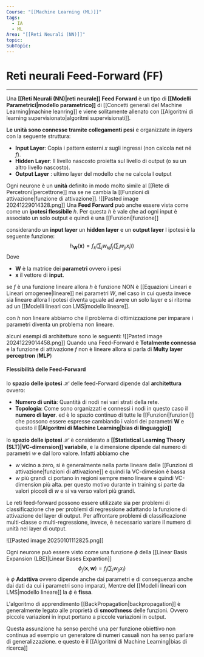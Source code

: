 ```yaml
---
Course: "[[Machine Learning (ML)]]"
tags:
  - IA
  - ML
Area: "[[Reti Neurali (NN)]]"
topic: 
SubTopic:
---
```

# Reti neurali Feed-Forward (FF)
---
Una __[[Reti Neurali (NN)|reti neurale]] Feed Forward__ è un tipo di __[[Modelli Parametrici|modello parametrico]]__ di [[Concetti generali del Machine Learning|machine leanring]]  e viene solitamente allenato con [[Algoritmi di learning supervisionato|algoritmi supervisionati]].


__Le unità sono connesse tramite collegamenti pesi__ e organizzate in _layers_ con la seguente struttura:
- __Input Layer__: Copia i pattern esterni $x$ sugli ingressi (non calcola $\text{net}$ né $f$).
- __Hidden Layer__: Il livello nascosto proietta sul livello di output (o su un altro livello nascosto).
- __Output Layer__ : ultimo layer del modello che ne calcola l output 

Ogni neurone è un __unità__ definito in modo molto simile al [[Rete di Percetroni|percettrone]] ma se ne cambia la [[Funzioni di attivazione|funzione di attivazione]].
![[Pasted image 20241229014328.png]]
Una __Feed Forward__ può anche essere vista come come un __ipotesi flessibile__ $h$. Per questa $h$ è vale che ad ogni input è associato un solo output e quindi è una [[Funzioni|funzione]] 

considerando un __input layer__ un __hidden layer__ e un __output layer__ l ipotesi è la seguente funzione: $$h_\mathbf{W}(\mathbf{x})=f_k\left(\sum_jw_{kj}f_j\left(\sum_iw_{ji}x_i\right)\right)$$Dove
- $\mathbf{W}$ è la matrice dei __parametri__ ovvero i pesi 
- $\mathbf{x}$ il vettore di __input__.

se $f$ è una funzione lineare allora $h$ è funzione NON è [[Equazioni Lineari e Lineari omogenee|lineare]] nei parametri $W$, nel caso in cui questa invece sia lineare allora l ipotesi diventa uguale ad avere un solo layer e si ritorna ad un [[Modelli lineari con LMS|modello lineare]].

con $h$ non lineare abbiamo che il problema di ottimizzazione per imparare i parametri diventa un problema non lineare.

alcuni esempi di architetture sono le seguenti:
![[Pasted image 20241229014458.png]]
Quando una Feed-Forward è __Totalmente connessa__ e la funzione di attivazione $f$ non è lineare allora si parla di __Multy layer perceptron__ (__MLP__)



#### Flessibilità delle Feed-Forward 

lo __spazio delle ipotesi__ $\mathcal{H}$ delle feed-Forward dipende dal __architettura__ ovvero: 
 - __Numero di unità__: Quantità di nodi nei vari strati della rete.
 - __Topologia__: Come sono organizzati e connessi i nodi in questo caso il __numero di layer__.
ed è lo spazio continuo di tutte le [[Funzioni|funzioni]] che possono essere espresse cambiando i valori dei parametri $\mathbf{W}$ e questo il  __[[Algoritmi di Machine Learning|bias di linguaggio]]__

lo __spazio delle ipotesi__ $\mathcal{H}$ è considerato a __[[Statistical Learning Theory (SLT)|VC-dimension]] variabile__, e la dimensione dipende dal numero di parametri $w$ e dal loro valore. Infatti abbiamo che
- $w$ vicino a zero, si è generalmente nella parte lineare delle [[Funzioni di attivazione|funzioni di attivazione]] e quindi la VC-dimesion è bassa
- $w$ più grandi ci portano in regioni sempre meno lineare e quindi VC-dimension più alta.
 per questo motivo durante in training si parte da valori piccoli di $w$ e si va verso valori più grandi.


Le reti feed-forward possono essere utilizzate sia per problemi di classificazione che per problemi di regressione adattando la funzione di attivazione del layer di output. Per affrontare problemi di classificazione multi-classe o multi-regressione, invece, è necessario variare il numero di unità nel layer di output.

![[Pasted image 20250101112825.png]]

Ogni neurone può essere visto come una funzione  $\phi$ della [[Linear Basis Expansion (LBE)|Linear Bases Expantion]]$$\phi_j(\mathbf{x},\mathbf{w})=f_j\left(\sum_iw_{ji}x_i\right)$$ è $\phi$ __Adattiva__ ovvero dipende anche dai parametri e di conseguenza anche dai dati da cui i parametri sono imparati, Mentre del [[Modelli lineari con LMS|modello lineare]] la $\phi$ è __fissa__.   



L'algoritmo di apprendimento [[BackPropagation|backpropagation]] è generalmente legato alle proprietà di __smoothness__ delle funzioni. Ovvero piccole variazioni in input portano a piccole variazioni in output.

Questa assunzione ha senso perché una per funzione obiettivo non continua ad esempio un generatore di numeri casuali non ha senso parlare di generalizzazione.
e questo è il [[Algoritmi di Machine Learning|bias di ricerca]]